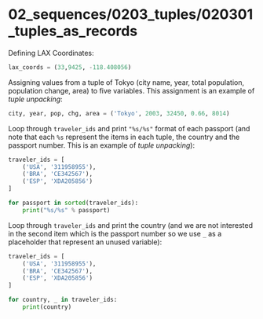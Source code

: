 # 02_sequences/0203_tuples/020301_tuples_as_records

Defining LAX Coordinates:
```python
lax_coords = (33,9425, -118.408056)
```

Assigning values from a tuple of Tokyo (city name, year, 
total population, population change, area) to five variables. 
This assignment is an example of *tuple unpacking*:
```python
city, year, pop, chg, area = ('Tokyo', 2003, 32450, 0.66, 8014)
```

Loop through `traveler_ids` and print `"%s/%s"` format 
of  each passport (and note that each `%s` represent the 
items in each tuple, the country and the passport number. This
is an example of *tuple unpacking*):
```python
traveler_ids = [
    ('USA', '311958955'),
    ('BRA', 'CE342567'),
    ('ESP', 'XDA205856')
]

for passport in sorted(traveler_ids):
    print("%s/%s" % passport)
```

Loop through `traveler_ids` and print the country (and we are 
not interested in the second item which is the passport number 
so we use `_` as a placeholder that represent an unused variable):
```python
traveler_ids = [
    ('USA', '311958955'),
    ('BRA', 'CE342567'),
    ('ESP', 'XDA205856')
]

for country, _ in traveler_ids:
    print(country)
```